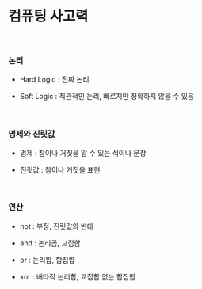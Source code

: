 # 컴퓨팅 사고력

<br>

### 논리

- Hard Logic : 진짜 논리

- Soft Logic : 직관적인 논리, 빠르지만 정확하지 않을 수 있음

<br>

### 명제와 진릿값

- 명제 : 참이나 거짓을 알 수 있는 식이나 문장

- 진릿값 : 참이나 거짓을 표현

<br>

### 연산

- not : 부정, 진릿값의 반대

- and : 논리곱, 교집합

- or : 논리합, 합집합

- xor : 배타적 논리합, 교집합 없는 합집합
